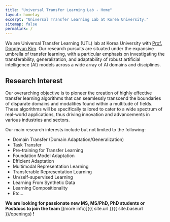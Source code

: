 ```yaml
---
title: "Universal Transfer Learning Lab - Home"
layout: homelay
excerpt: "Universal Transfer Learning Lab at Korea University."
sitemap: false
permalink: /
---
```


We are Universal Transfer Learning (UTL) lab at Korea University with <a href="https://cs-people.bu.edu/donhk/">Prof. Donghyun Kim</a>. Our research pursuits are situated under the expansive umbrella of transfer learning, with a particular emphasis on investigating the transferability, generalization, and adaptability of robust artificial intelligence (AI) models across a wide array of AI domains and disciplines.

<h2 id="research-area">Research Interest</h2>
<p>Our overarching objective is to pioneer the creation of highly effective transfer learning algorithms that can seamlessly transcend the boundaries of disparate domains and modalities found within a multitude of fields. These algorithms will be specifically tailored to cater to a wide spectrum of real-world applications, thus driving innovation and advancements in various industries and sectors.
<br />

Our main research interests include but not limited to the following:
<ul>
  <li>Domain Transfer (Domain Adaptation/Generalization) </li>
  <li>Task Transfer</li>
  <li>Pre-training for Transfer Learning</li>
  <li>Foundation Model Adaptation</li>
  <li>Efficient Adaptation</li>
  <li>Multimodal Representation Learning</li>
  <li>Transferable Representation Learning</li>
  <li>Un/self-supervised Learning</li>
  <li>Learning From Synthetic Data</li>
  <li>Learning Compositionality</li>
  <li>Etc…</li>
</ul>



**We are  looking for passionate new MS, MS/PhD, PhD students or Postdocs to join the team** [(more info)]({{ site.url }}{{ site.baseurl }}/openings) **!**


[//]: # (Our aim is to explore and understand [quantum materials]&#40;http://condensedconcepts.blogspot.nl/2013/05/what-is-quantum-matter.html&#41;, including strange metals, high-temperature superconductors, and quantum critical electron matter.)

[//]: # ()
[//]: # (<div markdown="0" id="carousel" class="carousel slide" data-ride="carousel" data-interval="4000" data-pause="hover" >)

[//]: # (    <!-- Menu -->)

[//]: # (    <ol class="carousel-indicators">)

[//]: # (        <li data-target="#carousel" data-slide-to="0" class="active"></li>)

[//]: # (        <li data-target="#carousel" data-slide-to="1"></li>)

[//]: # (        <li data-target="#carousel" data-slide-to="2"></li>)

[//]: # (        <li data-target="#carousel" data-slide-to="3"></li>)

[//]: # (        <li data-target="#carousel" data-slide-to="4"></li>)

[//]: # (        <li data-target="#carousel" data-slide-to="5"></li>)

[//]: # (        <li data-target="#carousel" data-slide-to="6"></li>)

[//]: # (    </ol>)

[//]: # ()
[//]: # (    <!-- Items -->)

[//]: # (    <div class="carousel-inner" markdown="0">)

[//]: # (        <div class="item active">)

[//]: # (            <img src="{{ site.url }}{{ site.baseurl }}/images/slider7001400/QPI_Rh.jpg" alt="Slide 1" />)

[//]: # (        </div>)

[//]: # (        <div class="item">)

[//]: # (            <img src="{{ site.url }}{{ site.baseurl }}/images/slider7001400/SmartTipSide.jpg" alt="Slide 2" />)

[//]: # (        </div>)

[//]: # (        <div class="item">)

[//]: # (            <img src="{{ site.url }}{{ site.baseurl }}/images/slider7001400/SaphireSTM2.jpg" alt="Slide 3" />)

[//]: # (        </div>)

[//]: # (        <div class="item">)

[//]: # (            <img src="{{ site.url }}{{ site.baseurl }}/images/slider7001400/lab.jpg" alt="Slide 4" />)

[//]: # (        </div>)

[//]: # (        <div class="item">)

[//]: # (            <img src="{{ site.url }}{{ site.baseurl }}/images/slider7001400/Fig_Science_Web.jpg" alt="Slide 5" />)

[//]: # (        </div>       )

[//]: # (         <div class="item">)

[//]: # (            <img src="{{ site.url }}{{ site.baseurl }}/images/slider7001400/cake_web.jpg" alt="Slide 6" />)

[//]: # (        </div>)

[//]: # (    </div>)

[//]: # (  <a class="left carousel-control" href="#carousel" role="button" data-slide="prev">)

[//]: # (    <span class="glyphicon glyphicon-chevron-left" aria-hidden="true"></span>)

[//]: # (    <span class="sr-only">Previous</span>)

[//]: # (  </a>)

[//]: # (  <a class="right carousel-control" href="#carousel" role="button" data-slide="next">)

[//]: # (    <span class="glyphicon glyphicon-chevron-right" aria-hidden="true"></span>)

[//]: # (    <span class="sr-only">Next</span>)

[//]: # (  </a>)

[//]: # (</div>)

[//]: # ()
[//]: # ()
[//]: # ()
[//]: # ()
[//]: # (To this end, we develop novel spectroscopic-imaging scanning tunneling microscopy &#40;SI-STM&#41; tools to visualize the relevant quantum mechanical degrees of freedom. We want to be able to build the perfect instruments to answer the  scientific questions we deem most important &#40;see [Research]&#40;research&#41;&#41;.)

[//]: # ()
[//]: # (We are located at Leiden University, the birthplace of superconductivity and home to Kamerlingh Onnes, Lorentz, Huygens, Einstein, de Sitter, and others &#40;see e.g. [the wall of signatures from Ehrenfest lecturers]&#40;https://www.lorentz.leidenuniv.nl/history/colloquium/muur_heel.html&#41;&#41;. We exchange ideas and work with our neighbors from [Quantum Matter & Optics]&#40;http://www.physics.leidenuniv.nl/qo-home&#41;, as well as with the colleagues from our [world-class theory section]&#40;https://www.lorentz.leidenuniv.nl&#41;.)

[//]: # ()
[//]: # ( )
[//]: # ()
[//]: # ()
[//]: # (We are grateful for funding from Leiden University, [NWO]&#40;www.nwo.nl&#41; &#40;[Vidi talent scheme]&#40;http://www.nwo.nl/en/research-and-results/programmes/Talent+Scheme&#41; and the [Frontiers in Nanoscience program]&#40;https://www.universiteitleiden.nl/en/research/research-projects/science/frontiers-of-nanoscience-nanofront&#41;&#41;, and from an [ERC starting grant]&#40;https://erc.europa.eu/funding/starting-grants&#41;.)

[//]: # ()
[//]: # (<figure class="fourth">)

[//]: # (  <img src="{{ site.url }}{{ site.baseurl }}/images/logopic/Logo_Leiden.jpg" style="width: 210px">)

[//]: # (  <img src="{{ site.url }}{{ site.baseurl }}/images/logopic/Logo_Nanofront.jpg" style="width: 110px">)

[//]: # (  <img src="{{ site.url }}{{ site.baseurl }}/images/logopic/Logo_NWO.jpg" style="width: 120px">)

[//]: # (  <img src="{{ site.url }}{{ site.baseurl }}/images/logopic/Logo_ERC.jpg" style="width: 110px">)

[//]: # (</figure>)
